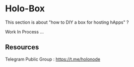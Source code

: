 Holo-Box
==

This section is about "how to DIY a box for hosting hApps" ?

Work In Process ...

Resources 
-
Telegram Public Group : https://t.me/holonode
